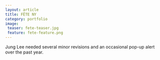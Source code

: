 ```yaml
---
layout: article
title: FÊTE NY
category: portfolio
image:
 teaser: fete-teaser.jpg
 feature: fete-feature.png
---
```


Jung Lee needed several minor revisions and an occasional pop-up alert over the past year.
